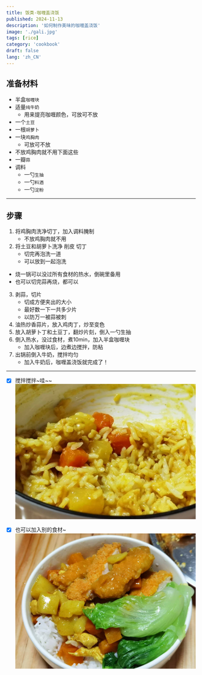 ```yaml
---
title: 饭类-咖喱盖浇饭
published: 2024-11-13
description: '如何制作美味的咖喱盖浇饭'
image: './gali.jpg'
tags: [rice]
category: 'cookbook'
draft: false
lang: 'zh_CN'
---
```


## 准备材料
- 半盒`咖喱块`  
- 适量`纯牛奶`  
    - 用来提亮咖喱颜色，可放可不放  
- 一个`土豆`  
- 一根`胡萝卜`  
- 一块`鸡胸肉`  
    - 可放可不放  
- 不放鸡胸肉就不用下面这些   
- 一瓣`蒜`  
- 调料  
     - 一勺`生抽`  
     - 一勺`料酒`  
     - 一勺`淀粉`  

***********

## 步骤  
1. 将鸡胸肉洗净切丁，加入调料腌制  
    - 不放鸡胸肉就不用   
2. 将土豆和胡萝卜洗净 削皮 切丁  
    - 切完再泡洗一道   
    - 可以放到一起泡洗  
- 烧一锅可以没过所有食材的热水，倒碗里备用  
- 也可以切完蒜再烧，都可以   
3. 剥蒜，切片  
    - 切成方便夹出的大小   
    - 最好数一下一共多少片  
    - 以防万一被蒜被刺  
4. 油热炒香蒜片，放入鸡肉丁，炒至变色  
5. 放入胡萝卜丁和土豆丁，翻炒片刻，倒入一勺生抽  
6. 倒入热水，没过食材，煮10min，加入半盒咖喱块  
    - 加入咖喱块后，边煮边搅拌，防粘  
7. 出锅前倒入牛奶，搅拌均匀  
    - 加入牛奶后，咖喱盖浇饭就完成了！  

***********

- [x] 搅拌搅拌~哇~~  
![咖喱饭](./gali_mix.jpg)

- [x] 也可以加入别的食材~
![咖喱饭](./gali_max.jpg)

